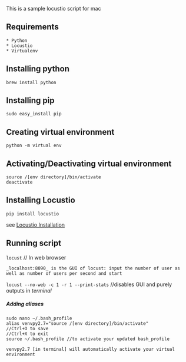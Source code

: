 This is a sample locustio script for mac

## Requirements
	* Python
	* Locustio
	* Virtualenv

## Installing python
```
brew install python
```

## Installing pip
```
sudo easy_install pip
```

## Creating virtual environment
```
python -m virtual env
```

## Activating/Deactivating virtual environment
```
source /[env directory]/bin/activate
deactivate
```

## Installing Locustio
```
pip install locustio
``` 
see [Locustio Installation](https://docs.locust.io/en/stable/installation.html)

## Running script
`locust` //
	In web browser 

	_localhost:8090_ is the GUI of locust: input the number of user as well as number of users per second and start 
	
`locust --no-web -c 1 -r 1 --print-stats` //disables GUI and purely outputs in _terminal_

##### Adding aliases
```
sudo nano ~/.bash_profile
alias venvpy2.7="source /[env directory]/bin/activate"
//Ctrl+O to save
//Ctrl+X to exit
source ~/.bash_profile //to activate your updated bash_profile

venvpy2.7 [in terminal] will automatically activate your virtual environment
```

